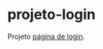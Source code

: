 # projeto-login
 Projeto <a href="https://vanessalaureano.github.io/projeto-login/" target=_blank>página de login</a>.
